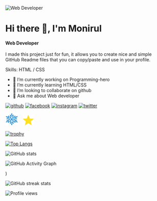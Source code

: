 ![Web Developer](https://pbs.twimg.com/profile_banners/1543550123996631040/1673371115/600x200)
# Hi there 👋, I'm Monirul
#### Web Developer


I made this project just for fun, it allows you to create nice and simple GitHub Readme files that you can copy/paste and use in your profile.

Skills: HTML / CSS

- 🔭 I’m currently working on Programming-hero 
- 🌱 I’m currently learning HTML/CSS 
- 👯 I’m looking to collaborate on github 
- 💬 Ask me about Web developer 


[<img src='https://cdn.jsdelivr.net/npm/simple-icons@3.0.1/icons/github.svg' alt='github' height='40'>](https://github.com/avmonirul)  [<img src='https://cdn.jsdelivr.net/npm/simple-icons@3.0.1/icons/facebook.svg' alt='facebook' height='40'>](https://www.facebook.com/monirulcv)  [<img src='https://cdn.jsdelivr.net/npm/simple-icons@3.0.1/icons/instagram.svg' alt='instagram' height='40'>](https://www.instagram.com/avmonirul/)  [<img src='https://cdn.jsdelivr.net/npm/simple-icons@3.0.1/icons/twitter.svg' alt='twitter' height='40'>](https://twitter.com/avmonirul)  

<a href='https://archiveprogram.github.com/'><img src='https://raw.githubusercontent.com/acervenky/animated-github-badges/master/assets/acbadge.gif' width='40' height='40'></a> <a href='https://stars.github.com/'><img src='https://raw.githubusercontent.com/acervenky/animated-github-badges/master/assets/starbadge.gif' width='35' height='35'></a> 

[![trophy](https://github-profile-trophy.vercel.app/?username=avmonirul)](https://github.com/ryo-ma/github-profile-trophy)

[![Top Langs](https://github-readme-stats.vercel.app/api/top-langs/?username=avmonirul)](https://github.com/anuraghazra/github-readme-stats)

![GitHub stats](https://github-readme-stats.vercel.app/api?username=avmonirul&show_icons=true&count_private=true)  

![GitHub Activity Graph](https://activity-graph.herokuapp.com/graph?username=avmonirul)  

)  

![GitHub streak stats](https://streak-stats.demolab.com/?user=avmonirul)  

![Profile views](https://gpvc.arturio.dev/avmonirul)  















